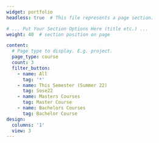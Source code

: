```yaml
---
widget: portfolio
headless: true  # This file represents a page section.

# ... Put Your Section Options Here (title etc.) ...
weight: 40  # section position on page

content:
  # Page type to display. E.g. project.
  page_type: course
  count: 3
  filter_button:
    - name: All
      tag: '*'
    - name: This Semester (Summer 22)
      tag: Sose22
    - name: Masters Courses
      tag: Master Course
    - name: Bachelors Courses
      tag: Bachelor Course
design:
  columns: '1'
  view: 3
---
```

